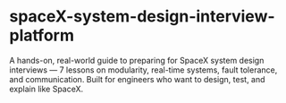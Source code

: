 # spaceX-system-design-interview-platform
A hands-on, real-world guide to preparing for SpaceX system design interviews — 7 lessons on modularity, real-time systems, fault tolerance, and communication. Built for engineers who want to design, test, and explain like SpaceX.
